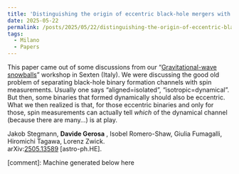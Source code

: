 ```yaml
---
title: 'Distinguishing the origin of eccentric black-hole mergers with gravitational-wave spin measurements'
date: 2025-05-22
permalink: /posts/2025/05/22/distinguishing-the-origin-of-eccentric-black-hole-mergers-with-gravitational-wave-spin-measurements
tags:
  - Milano
  - Papers
---
```


This paper came out of some discussions from our “[Gravitational-wave snowballs](<../../../../../index.html?p=6336>)” workshop in Sexten (Italy). We were discussing the good old problem of separating black-hole binary formation channels with spin measurements. Usually one says “aligned=isolated”, “isotropic=dynamical”. But then, some binaries that formed dynamically should also be eccentric. What we then realized is that, for those eccentric binaries and only for those, spin measurements can actually tell _which_ of the dynamical channel (because there are many…) is at play. 

Jakob Stegmann, **Davide Gerosa** , Isobel Romero-Shaw, Giulia Fumagalli, Hiromichi Tagawa, Lorenz Zwick.  
arXiv:[](<https://arxiv.org/abs/2204.00026>)[](<https://arxiv.org/abs/2204.03423>)[2505.13589](<https://arxiv.org/abs/2505.13589>) [astro-ph.HE].

[comment]: Machine generated below here
